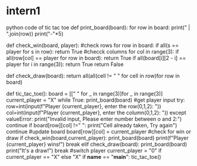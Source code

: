 # intern1
python code of tic tac toe
def print_board(board):
    for row in board:
        print(" | ".join(row))
        print("-"*5)

def check_win(board, player):
    #check rows
    for row in board:
        if all(s == player for s in row):
            return True
    #checck columns
    for col in range(3):
        if all(row[col] == player for row in board):
            return True
        if all(board[i][2 - i] == player for i  in range(3)):
            return True
        return False

def check_draw(board):
    return all(all(cell != " " for cell in row)for row in board)

def tic_tac_toe():
    board = [[" " for _ in range(3)]for _ in range(3)]
    current_player = "X"
    while True:
        print_board(board)
        #get player input
        try:
            row=int(input(f"Player {current_player}, enter the row(0,1,2): "))
            col=int(input(f"Player {current_player}, enter the column(0,1,2): "))
        except valueError:
            print("Invalid input, Please enter number between o and 2:")
            continue
        if board[row][col] !=" ":
            print("Cell already taken, Try again")
            continue
        #update board
        board[row][col] = current_player
        #check for win or draw
        if check_win(board,current_player):
            print_board(board)
            print(f"Player {current_player} wins!")
            break
        elif check_draw(board):
            print_board(board)
            print("It's a draw!")
            break
        #switch player
        current_player = "0" if current_player == "X" else "X"
if __name__ == "__main__":
    tic_tac_toe()

